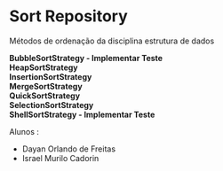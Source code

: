 # Sort Repository

Métodos de ordenação da disciplina estrutura de dados

**BubbleSortStrategy - Implementar Teste  
HeapSortStrategy  
InsertionSortStrategy  
MergeSortStrategy  
QuickSortStrategy  
SelectionSortStrategy  
ShellSortStrategy - Implementar Teste**  

Alunos :
* Dayan Orlando de Freitas
* Israel Murilo Cadorin
